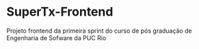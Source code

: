 # SuperTx-Frontend
Projeto frontend da primeira sprint do curso de pós graduação de Engenharia de Sofware da PUC Rio

